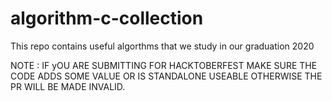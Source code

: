 # algorithm-c-collection
This repo contains useful algorthms that we study in our graduation
2020

NOTE : IF yOU ARE SUBMITTING FOR HACKTOBERFEST MAKE SURE THE CODE ADDS SOME VALUE OR IS STANDALONE USEABLE OTHERWISE THE PR WILL BE MADE INVALID.
